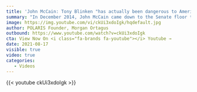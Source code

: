 ```yaml
---
title: 'John McCain: Tony Blinken "has actually been dangerous to America"'
summary: "In December 2014, John McCain came down to the Senate floor to warn his colleagues about Anthony Blinken. And Afghanistan. As featured in: <a href='https://nypost.com/2021/08/19/mccains-2014-attack-on-tony-blinken-reemerges-amid-afghan-exit-chaos/'>New York Post</a>, <a href='https://www.foxnews.com/politics/mccain-antony-blinken-dangerous-to-america'>Fox News</a>, <a href='https://www.dailymail.co.uk/news/article-9909197/McCains-2014-speech-saying-Blinken-dangerous-America-resurfaces.html'>Daily Mail</a>"
image: https://img.youtube.com/vi/ckUi3xdoIgk/hqdefault.jpg
author: POLARIS Founder, Morgan Ortagus
outbound: https://www.youtube.com/watch?v=ckUi3xdoIgk
cta: View Now On <i class="fa-brands fa-youtube"></i> Youtube →
date: 2021-08-17
visible: true
video: true
categories:
   - Videos
---
```


{{< youtube ckUi3xdoIgk >}}